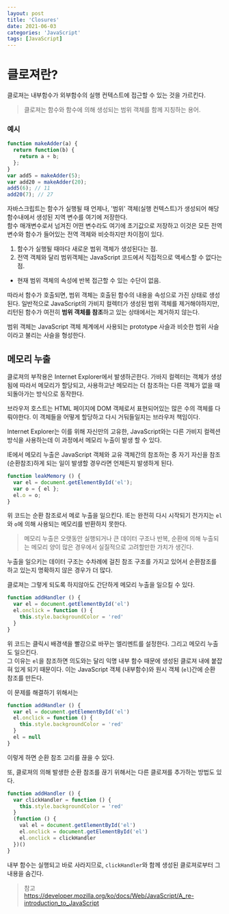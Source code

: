 ```yaml
---
layout: post
title: 'Closures'
date: 2021-06-03
categories: 'JavaScript'
tags: [JavaScript]
---
```


# 클로져란?

클로져는 내부함수가 외부함수의 실행 컨텍스트에 접근할 수 있는 것을 가르킨다. 

> 클로져는 함수와 함수에 의해 생성되는 범위 객체를 함께 지칭하는 용어.

### 예시 

``` javascript
function makeAdder(a) {
  return function(b) {
    return a + b;
  };
}
var add5 = makeAdder(5);
var add20 = makeAdder(20);
add5(6); // 11
add20(7); // 27
```

자바스크립트는 함수가 실행될 때 언제나, '범위' 객체(실행 컨텍스트)가 생성되어 해당 함수내에서 생성된 지역 변수를 여기에 저장한다.<br>
함수 매개변수로서 넘겨진 어떤 변수라도 여기에 초기값으로 저장하고 이것은 모든 전역변수와 함수가 들어있는 전역 객체와 비슷하지만 차이점이 있다.

1. 함수가 실행될 때마다 새로운 범위 객체가 생성된다는 점.
2. 전역 객체와 달리 범위객체는 JavaScript 코드에서 직접적으로 액세스할 수 없다는 점.
  - 현재 범위 객체의 속성에 반복 접근할 수 있는 수단이 없음.

따라서 함수가 호출되면, 범위 객체는 호출된 함수의 내용을 속성으로 가진 상태로 생성된다. 일반적으로 JavaScript의 가비지 컬렉터가 생성된 범위 객체를 제거해야하지만, 리턴된 함수가 여전히 **범위 객체를 참조**하고 있는 상태에서는 제거하지 않는다. 

범위 객체는 JavaScript 객체 체계에서 사용되는 prototype 사슬과 비슷한 범위 사슬이라고 불리는 사슬을 형성한다.

## 메모리 누출 

클로져의 부작용은 Internet Explorer에서 발생하곤한다. 가바지 컬렉터는 객체가 생성됨에 따라서 메모리가 할당되고, 사용하고난 메모리는 더 참조하는 다른 객체가 없을 때 되돌아가는 방식으로 동작한다. 

브라우저 호스트는 HTML 페이지에 DOM 객체로서 표현되어있는 많은 수의 객체를 다뤄야한다. 이 객체들을 어떻게 할당하고 다시 거둬들일지는 브라우저 책임이다. 

Internet Explorer는 이를 위해 자신만의 고유한, JavaScript와는 다른 가비지 컬렉션 방식을 사용하는데 이 과정에서 메모리 누출이 발생 할 수 있다.

IE에서 메모리 누출은 JavaScript 객체와 교유 객체간의 참조하는 중 자기 자신을 참조(순환참조)하게 되는 일이 발생할 경우라면 언제든지 발생하게 된다.

``` javascript
function leakMemory () {
  var el = document.getElementById('el');
  var o = { el };
  el.o = o;
}
```

위 코드는 순환 참조로서 메로 누출을 일으킨다. IE는 완전히 다시 시작되기 전가지는 `el`와 `o`에 의해 사용되는 메모리를 반환하지 못한다.

> 메모리 누출은 오랫동안 실행되거나 큰 데이터 구조나 반복, 순환에 의해 누출되는 메모리 양이 많은 경우에서 실질적으로 고려할만한 가치가 생긴다.

누출을 일으키는 데이터 구조는 수차례에 걸친 참조 구조를 가지고 있어서 순환참조를 하고 있는지 명확하지 않은 경우가 더 많다.

클로져는 그렇게 되도록 하지않아도 간단하게 메모리 누출을 일으킬 수 있다.

``` javascript
function addHandler () {
  var el = document.getElementById('el')
  el.onclick = function () {
    this.style.backgroundColor = 'red'
  }
}
```

위 코드는 클릭시 배경색을 빨강으로 바꾸는 엘리멘트를 설정한다. 그리고 메모리 누출도 일으킨다. <br>
그 이유는 `el`을 참조하면 의도와는 달리 익명 내부 함수 때문에 생성된 클로져 내에 붙잡혀 있게 되기 때문이다.
이는 JavaScript 객체 (내부함수)와 원시 객체 (`el`)간에 순환 참조를 만든다.

이 문제를 해결하기 위해서는 
``` javascript
function addHandler () {
  var el = document.getElementById('el')
  el.onclick = function () {
    this.style.backgroundColor = 'red'
  }
  el = null
}
```
이렇게 하면 순환 참조 고리를 끊을 수 있다.

또, 클로져의 의해 발생한 순환 참조를 끊기 위해서는 다른 클로져를 추가하는 방법도 있다.
``` javascript
function addHandler () {
  var clickHandler = function () {
    this.style.backgroundColor = 'red'
  }
  (function () {
    val el = document.getElementById('el')
    el.onclick = document.getElementById('el')
    el.onclick = clickHandler
  })()
}
```
내부 함수는 실행되고 바로 사라지므로, `clickHandler`와 함께 생성된 클로져로부터 그 내용을 숨긴다.

> 참고 <br>
> https://developer.mozilla.org/ko/docs/Web/JavaScript/A_re-introduction_to_JavaScript